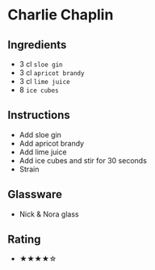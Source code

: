 # Charlie Chaplin

## Ingredients
- 3 cl `sloe gin`
- 3 cl `apricot brandy`
- 3 cl `lime juice`
- 8 `ice cubes`

## Instructions
- Add sloe gin
- Add apricot brandy
- Add lime juice
- Add ice cubes and stir for 30 seconds
- Strain

## Glassware
- Nick & Nora glass

## Rating
- ★★★★☆